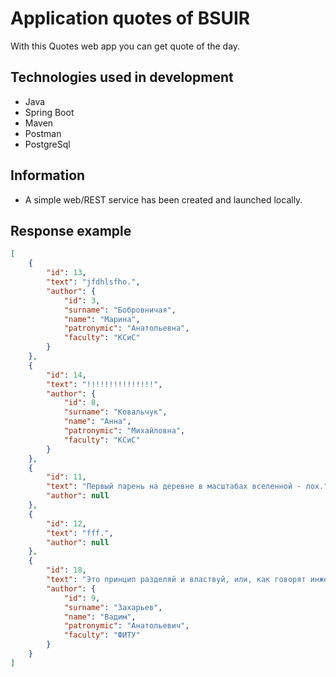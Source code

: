 # Application quotes of BSUIR
With this Quotes web app you can get quote of the day.

## Technologies used in development
* Java
* Spring Boot
* Maven
* Postman
* PostgreSql

## Information
* A simple web/REST service has been created and launched locally.
 

## Response example
````JSON
[
    {
        "id": 13,
        "text": "jfdhlsfho.",
        "author": {
            "id": 3,
            "surname": "Бобровничая",
            "name": "Марина",
            "patronymic": "Анатольевна",
            "faculty": "КСиС"
        }
    },
    {
        "id": 14,
        "text": "!!!!!!!!!!!!!!!",
        "author": {
            "id": 8,
            "surname": "Ковальчук",
            "name": "Анна",
            "patronymic": "Михайловна",
            "faculty": "КСиС"
        }
    },
    {
        "id": 11,
        "text": "Первый парень на деревне в масштабах вселенной - лох.",
        "author": null
    },
    {
        "id": 12,
        "text": "fff.",
        "author": null
    },
    {
        "id": 18,
        "text": "Это принцип разделяй и властвуй, или, как говорят инженеры, декомпозиция",
        "author": {
            "id": 9,
            "surname": "Захарьев",
            "name": "Вадим",
            "patronymic": "Анатольевич",
            "faculty": "ФИТУ"
        }
    }
]
````
